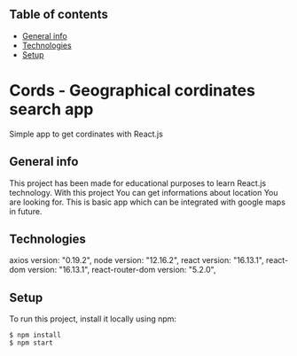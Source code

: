 ## Table of contents
* [General info](#general-info)
* [Technologies](#technologies)
* [Setup](#setup) 

# Cords - Geographical cordinates search app
Simple app to get cordinates with React.js

## General info
This project has been made for educational purposes to learn React.js technology.
With this project You can get informations about location You are looking for. This is basic app which can be integrated with google maps in future. 

## Technologies
axios version: "0.19.2",
node version: "12.16.2",
react version: "16.13.1",
react-dom version: "16.13.1",
react-router-dom version: "5.2.0",

## Setup
To run this project, install it locally using npm:

```
$ npm install
$ npm start
```
